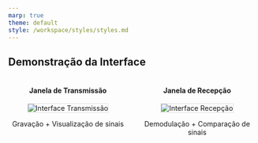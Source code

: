 ```yaml
---
marp: true
theme: default
style: /workspace/styles/styles.md
---
```

## Demonstração da Interface
<div style="display: grid; grid-template-columns: 1fr 1fr; gap: 20px;">
  <div style="text-align: center;">
    <h4>Janela de Transmissão</h4>
    <img src="https://i.imgur.com/4QkGZ2l.png" 
         alt="Interface Transmissão" style="max-width: 100%; border: 1px solid #ddd;">
    <p>Gravação + Visualização de sinais</p>
  </div>
  
  <div style="text-align: center;">
    <h4>Janela de Recepção</h4>
    <img src="https://i.imgur.com/9WzBxTd.png" 
         alt="Interface Recepção" style="max-width: 100%; border: 1px solid #ddd;">
    <p>Demodulação + Comparação de sinais</p>
  </div>
</div>
